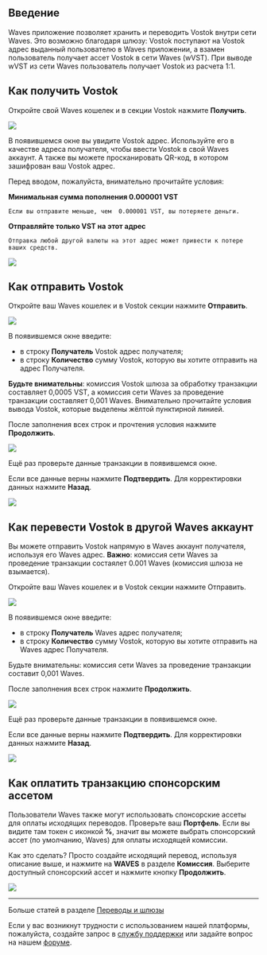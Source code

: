 ## Введение

Waves приложение позволяет хранить и переводить Vostok внутри сети Waves. Это возможно благодаря шлюзу:
Vostok поступают на Vostok адрес выданный пользователю в Waves приложении, а взамен пользователь получает ассет Vostok в сети Waves (wVST).
При выводе wVST из сети Waves пользователь получает Vostok из расчета 1:1.

## Как получить Vostok

Откройте свой Waves кошелек и в секции Vostok нажмите **Получить**.

![](/_assets/vostok_transfers_01.png)

В появившемся окне вы увидите Vostok адрес.
Используйте его в качестве адреса получателя, чтобы ввести Vostok в свой Waves аккаунт.
А также вы можете просканировать QR-код, в котором зашифрован ваш Vostok адрес.

Перед вводом, пожалуйста, внимательно прочитайте условия:

**Минимальная сумма пополнения 0.000001 VST**
```
Если вы отправите меньше, чем  0.000001 VST, вы потеряете деньги.
```
**Отправляйте только VST на этот адрес**
```
Отправка любой другой валюты на этот адрес может привести к потере ваших средств.
```

![](/_assets/vostok_transfers_02.png)

## Как отправить Vostok

Откройте ваш Waves кошелек и в Vostok секции нажмите **Отправить**.

![](/_assets/vostok_transfers_01.png)

В появившемся окне введите:

* в строку **Получатель** Vostok адрес получателя;
* в строку **Количество** сумму Vostok, которую вы хотите отправить на адрес Получателя.

**Будьте внимательны**: комиссия Vostok шлюза за обработку транзакции составляет 0,0005 VST, а комиссия сети Waves за проведение транзакции составляет 0,001 Waves.
Внимательно прочитайте условия вывода Vostok, которые выделены жёлтой пунктирной линией.

После заполнения всех строк и прочтения условия нажмите **Продолжить**.

![](/_assets/vostok_transfers_03.png)

Ещё раз проверьте данные транзакции в появившемся окне.

Если все данные верны нажмите **Подтвердить**. Для корректировки данных нажмите **Назад**.

![](/_assets/vostok_transfers_04.png)

## Как перевести Vostok в другой Waves аккаунт

Вы можете отправить Vostok напрямую в Waves аккаунт получателя, используя его Waves адрес.
**Важно**: комиссия сети Waves за проведение транзакции состаялет 0.001 Waves \(комиссия шлюза не взымается\).

Откройте ваш Waves кошелек и в Vostok секции нажмите Отправить.

![](/_assets/vostok_transfers_01.png)

В появившемся окне введите:

* в строку **Получатель** Waves адрес получателя;
* в строку **Количество** сумму Vostok, которую вы хотите отправить на Waves адрес Получателя.

Будьте внимательны: комиссия сети Waves за проведение транзакции составит 0,001 Waves.

После заполнения всех строк нажмите **Продолжить**.

![](/_assets/vostok_transfers_05.png)

Ещё раз проверьте данные транзакции в появившемся окне.

Если все данные верны нажмите **Подтвердить**. Для корректировки данных нажмите **Назад**.

![](/_assets/vostok_transfers_06.png)

## Как оплатить транзакцию спонсорским ассетом

Пользователи Waves также могут использовать спонсорские ассеты для оплаты исходящих переводов. Проверьте ваш **Портфель**. Если вы видите там токен с иконкой **%**, значит вы можете выбрать спонсорский ассет (по умолчанию, Waves) для оплаты исходящей комиссии.

Как это сделать? Просто создайте исходящий перевод, используя описание выше, и нажмите на **WAVES** в разделе **Комиссия**.
Выберите доступный спонсорский ассет и нажмите кнопку **Продолжить**.

![](/_assets/transaction_fee.png)

___

Больше статей в разделе [Переводы и шлюзы](/waves-client/wallet-management.md)

Если у вас возникнут трудности с использованием нашей платформы, пожалуйста, создайте запрос в [службу поддержки](https://support.wavesplatform.com/) или задайте вопрос на нашем [форуме](https://forum.wavesplatform.com/).
